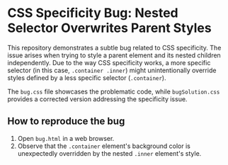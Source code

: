 # CSS Specificity Bug: Nested Selector Overwrites Parent Styles

This repository demonstrates a subtle bug related to CSS specificity.  The issue arises when trying to style a parent element and its nested children independently. Due to the way CSS specificity works, a more specific selector (in this case, `.container .inner`) might unintentionally override styles defined by a less specific selector (`.container`).

The `bug.css` file showcases the problematic code, while `bugSolution.css` provides a corrected version addressing the specificity issue.

## How to reproduce the bug
1. Open `bug.html` in a web browser.
2. Observe that the `.container` element's background color is unexpectedly overridden by the nested `.inner` element's style.